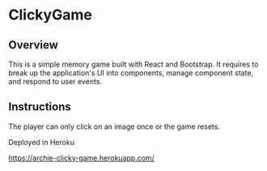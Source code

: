 # ClickyGame

## Overview

This is a simple memory game built with React and Bootstrap. It requires to break up the application's UI into components, manage component state, and respond to user events.

## Instructions

The player can only click on an image once or the game resets.



Deployed in Heroku

https://archie-clicky-game.herokuapp.com/